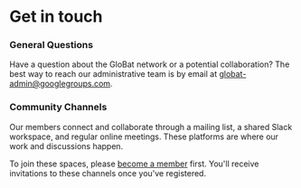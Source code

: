 # Get in touch

### General Questions

Have a question about the GloBat network or a potential collaboration? The best way to reach our administrative team is by email at [globat-admin@googlegroups.com](mailto:globat-admin@googlegroups.com).

### Community Channels

Our members connect and collaborate through a mailing list, a shared Slack workspace, and regular online meetings.
These platforms are where our work and discussions happen.

To join these spaces, please [become a member](/contact/membership) first.
You'll receive invitations to these channels once you've registered.
